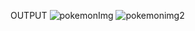 OUTPUT
![pokemonImg](https://github.com/Kr-Rishav/-Pokemon---React-mini-Project/assets/114132462/7d519eac-ede4-455e-b9b4-cfa98b1c2cc8)
![pokemonimg2](https://github.com/Kr-Rishav/-Pokemon---React-mini-Project/assets/114132462/15935da8-135a-442d-9fae-f70db6497001)
